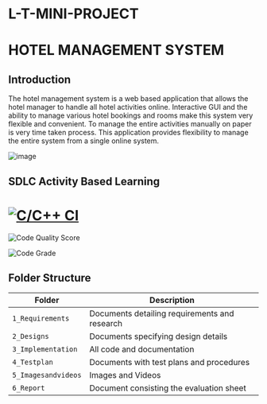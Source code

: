 # L-T-MINI-PROJECT
# HOTEL MANAGEMENT SYSTEM

## Introduction


The hotel management system is a web based application that allows the hotel manager to handle all hotel  activities online. Interactive GUI and the ability to manage various hotel bookings and rooms make this
system very flexible and convenient. To manage the entire activities manually on paper is very time taken process. This application provides flexibility to manage the entire system from a single online system.


![image](https://user-images.githubusercontent.com/86546222/125171076-e1efc880-e1cf-11eb-88fd-cc6dce47e356.png)

## SDLC Activity Based Learning

# [![C/C++ CI](https://github.com/Lalitha74/L-T-MINI-PROJECT/actions/workflows/c-build.yml/badge.svg)](https://github.com/Lalitha74/L-T-MINI-PROJECT/actions/workflows/c-build.yml)

![Code Quality Score](https://www.code-inspector.com/project/24936/score/svg)   

![Code Grade](https://www.code-inspector.com/project/24936/status/svg)
 

## Folder Structure
Folder             | Description
-------------------| -----------------------------------------
`1_Requirements`   | Documents detailing requirements and research
`2_Designs`         | Documents specifying design details
`3_Implementation` | All code and documentation
`4_Testplan`      | Documents with test plans and procedures
`5_Imagesandvideos`   | Images and Videos 
`6_Report`   | Document consisting the evaluation sheet 

                                  

